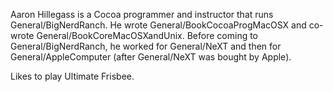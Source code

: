 Aaron Hillegass is a Cocoa programmer and instructor that runs General/BigNerdRanch. He wrote General/BookCocoaProgMacOSX and co-wrote General/BookCoreMacOSXandUnix.  Before coming to General/BigNerdRanch, he worked for General/NeXT and then for General/AppleComputer (after General/NeXT was bought by Apple).

Likes to play Ultimate Frisbee.